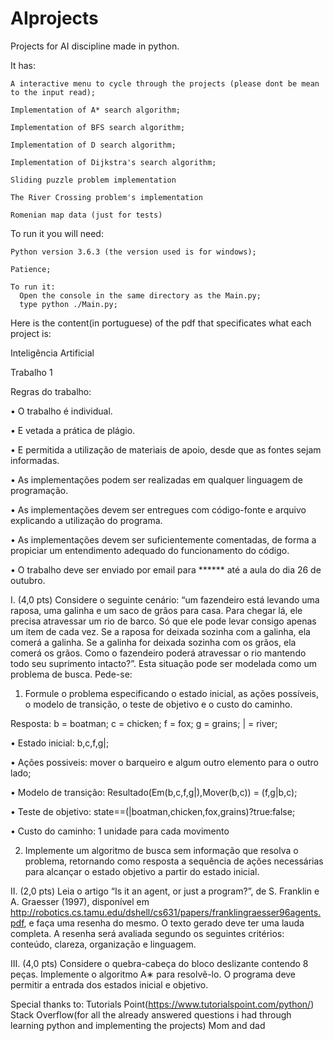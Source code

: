 # AIprojects
Projects for AI discipline made in python.
  
  It has:
    
    A interactive menu to cycle through the projects (please dont be mean to the input read);
    
    Implementation of A* search algorithm;
    
    Implementation of BFS search algorithm;
    
    Implementation of D search algorithm;
    
    Implementation of Dijkstra's search algorithm;
    
    Sliding puzzle problem implementation
    
    The River Crossing problem's implementation
    
    Romenian map data (just for tests)
  
  To run it you will need:
    
    Python version 3.6.3 (the version used is for windows);
    
    Patience;
    
    To run it: 
      Open the console in the same directory as the Main.py;
      type python ./Main.py;
      
Here is the content(in portuguese) of the pdf that specificates what each project is:

Inteligência Artificial

Trabalho 1

Regras do trabalho:

• O trabalho é individual.

• E vetada a prática de plágio. 

• E permitida a utilização de materiais de apoio, desde que as fontes sejam informadas. 

• As implementações podem ser realizadas em qualquer linguagem de programação.

• As implementações devem ser entregues com código-fonte e arquivo explicando a utilização do
programa.

• As implementações devem ser suficientemente comentadas, de forma a propiciar um entendimento
adequado do funcionamento do código.

• O trabalho deve ser enviado por email para ****** até a aula do dia 26 de outubro.

I. (4,0 pts) Considere o seguinte cenário: “um fazendeiro está levando uma raposa, uma galinha e um saco
de grãos para casa. Para chegar lá, ele precisa atravessar um rio de barco. Só que ele pode levar consigo
apenas um item de cada vez. Se a raposa for deixada sozinha com a galinha, ela comerá a galinha. Se
a galinha for deixada sozinha com os grãos, ela comerá os grãos. Como o fazendeiro poderá atravessar
o rio mantendo todo seu suprimento intacto?”. Esta situação pode ser modelada como um problema de
busca. Pede-se:

1. Formule o problema especificando o estado inicial, as ações possíveis, o modelo de transição, o teste
de objetivo e o custo do caminho.
  
  Resposta:
  b = boatman;
  c = chicken;
  f = fox;
  g = grains;
  | = river;
  
  • Estado inicial: b,c,f,g|;
  
  • Ações possiveis: mover o barqueiro e algum outro elemento para o outro lado;
  
  • Modelo de transição: Resultado(Em(b,c,f,g|),Mover(b,c)) = (f,g|b,c);
  
  • Teste de objetivo: state==(|boatman,chicken,fox,grains)?true:false;
  
  • Custo do caminho: 1 unidade para cada movimento

2. Implemente um algoritmo de busca sem informação que resolva o problema, retornando como resposta
a sequência de ações necessárias para alcançar o estado objetivo a partir do estado inicial.

II. (2,0 pts) Leia o artigo “Is it an agent, or just a program?”, de S. Franklin e A. Graesser (1997), disponível
em http://robotics.cs.tamu.edu/dshell/cs631/papers/franklingraesser96agents.pdf, e faça uma
resenha do mesmo. O texto gerado deve ter uma lauda completa. A resenha será avaliada segundo os
seguintes critérios: conteúdo, clareza, organização e linguagem.

III. (4,0 pts) Considere o quebra-cabeça do bloco deslizante contendo 8 peças. Implemente
o algoritmo A∗ para resolvê-lo. O programa deve permitir a entrada dos estados inicial e
objetivo.

Special thanks to:
  Tutorials Point(https://www.tutorialspoint.com/python/)
  Stack Overflow(for all the already answered questions i had through learning python and implementing the projects)
  Mom and dad
